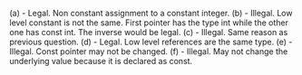 (a) - Legal. Non constant assignment to a constant integer. 
(b) - Illegal. Low level constant is not the same. First pointer has the type int while the other one has const int. The inverse would be legal.
(c) - Illegal. Same reason as previous question.
(d) - Legal. Low level references are the same type.
(e) - Illegal. Const pointer may not be changed.
(f) - Illegal. May not change the underlying value because it is declared as const.
